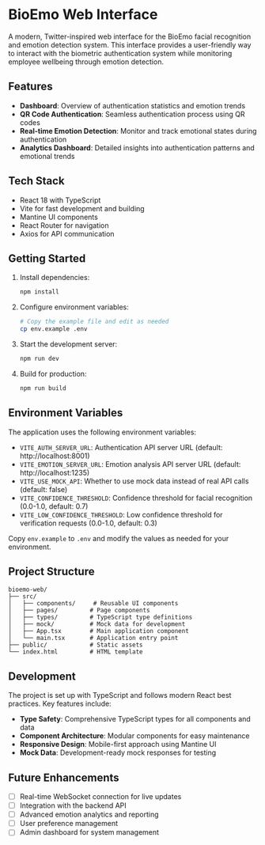 # BioEmo Web Interface

A modern, Twitter-inspired web interface for the BioEmo facial recognition and emotion detection system. This interface provides a user-friendly way to interact with the biometric authentication system while monitoring employee wellbeing through emotion detection.

## Features

- **Dashboard**: Overview of authentication statistics and emotion trends
- **QR Code Authentication**: Seamless authentication process using QR codes
- **Real-time Emotion Detection**: Monitor and track emotional states during authentication
- **Analytics Dashboard**: Detailed insights into authentication patterns and emotional trends

## Tech Stack

- React 18 with TypeScript
- Vite for fast development and building
- Mantine UI components
- React Router for navigation
- Axios for API communication

## Getting Started

1. Install dependencies:
   ```bash
   npm install
   ```

2. Configure environment variables:
   ```bash
   # Copy the example file and edit as needed
   cp env.example .env
   ```

3. Start the development server:
   ```bash
   npm run dev
   ```

4. Build for production:
   ```bash
   npm run build
   ```

## Environment Variables

The application uses the following environment variables:

- `VITE_AUTH_SERVER_URL`: Authentication API server URL (default: http://localhost:8001)
- `VITE_EMOTION_SERVER_URL`: Emotion analysis API server URL (default: http://localhost:1235)
- `VITE_USE_MOCK_API`: Whether to use mock data instead of real API calls (default: false)
- `VITE_CONFIDENCE_THRESHOLD`: Confidence threshold for facial recognition (0.0-1.0, default: 0.7)
- `VITE_LOW_CONFIDENCE_THRESHOLD`: Low confidence threshold for verification requests (0.0-1.0, default: 0.3)

Copy `env.example` to `.env` and modify the values as needed for your environment.

## Project Structure

```
bioemo-web/
├── src/
│   ├── components/     # Reusable UI components
│   ├── pages/         # Page components
│   ├── types/         # TypeScript type definitions
│   ├── mock/          # Mock data for development
│   ├── App.tsx        # Main application component
│   └── main.tsx       # Application entry point
├── public/            # Static assets
└── index.html         # HTML template
```

## Development

The project is set up with TypeScript and follows modern React best practices. Key features include:

- **Type Safety**: Comprehensive TypeScript types for all components and data
- **Component Architecture**: Modular components for easy maintenance
- **Responsive Design**: Mobile-first approach using Mantine UI
- **Mock Data**: Development-ready mock responses for testing

## Future Enhancements

- [ ] Real-time WebSocket connection for live updates
- [ ] Integration with the backend API
- [ ] Advanced emotion analytics and reporting
- [ ] User preference management
- [ ] Admin dashboard for system management
